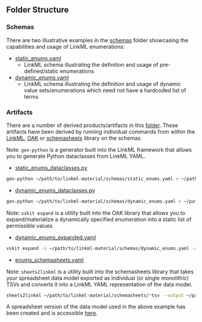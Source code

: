 ## Folder Structure

### Schemas

There are two illustrative examples in the [schemas](./schemas/) folder showcasing the capabilities and usage of LinkML enumerations:
* [static_enums.yaml](./schemas/static_enums.yaml)
  * LinkML schema illustrating the definition and usage of pre-defined/static enumerations
* [dynamic_enums.yaml](./schemas/dynamic_enums.yaml)
  * LinkML schema illustrating the definition and usage of dynamic value sets/enumerations which need not have a hardcoded list of terms

### Artifacts

There are a number of derived products/artifacts in this [folder](./artifacts/). These artifacts have been derived by running individual commands from within the [LinkML](https://github.com/linkml/linkml), [OAK](https://github.com/INCATools/ontology-access-kit) or [schemasheets](https://github.com/linkml/schemasheets) library on the schemas.

Note: `gen-python` is a generator built into the LinkML framework that allows you to generate Python dataclasses from LinkML YAML.

* [static_enums_dataclasses.py](./artifacts/static_enums_dataclasses.py)

```bash
gen-python ~/path/to/linkml-material/schemas/static_enums.yaml > ~/path/to/linkml-material/artifacts/static_enums_dataclasses.py
```

* [dynamic_enums_dataclasses.py](./artifacts/dynamic_enums_dataclasses.py)

```bash
gen-python ~/path/to/linkml-material/schemas/dynamic_enums.yaml > ~/path/to/linkml-material/artifacts/dynamic_enums_dataclasses.py
```

Note: `vskit expand` is a utility built into the OAK library that allows you to expand/materialize a dynamically specified enumeration into a static list of permissible values
* [dynamic_enums_expanded.yaml](./artifacts/dynamic_enums_expanded.yaml)

```bash
vskit expand -s ~/path/to/linkml-material/schemas/dynamic_enums.yaml -o ~/path/to/linkml-material/artifacts/dynamic_enums_expanded.yaml NeuronTypeEnum GlialCellTypeEnum NeuronOrGlialCellTypeEnum
```

* [enums_schemasheets.yaml](./artifacts/enums_schemasheets.yaml)

Note: `sheets2linkml` is a utility built into the schemasheets library that takes your spreadsheet data model exported as individual (or single monolithic) TSVs and converts it into a LinkML YAML representation of the data model.

```bash
sheets2linkml ~/path/to/linkml-material/schemasheets/*tsv --output ~/path/to/linkml-material/artifacts/enums_schemasheets.yaml 
```

A spreadsheet version of the data model used in the above example has been created and is accessible [here](https://docs.google.com/spreadsheets/d/1kX9wGd89wuAT3ncA9Ur-YleYvOpjsW6z1NOUOzR-a-o/edit?usp=sharing).
